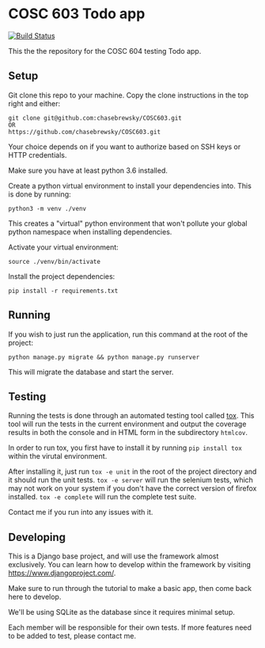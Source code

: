 # COSC 603 Todo app

[![Build Status](https://travis-ci.org/chasebrewsky/COSC603.svg?branch=master)](https://travis-ci.org/chasebrewsky/COSC603)

This the the repository for the COSC 604 testing Todo app.

## Setup

Git clone this repo to your machine. Copy the clone instructions in the top right and either:

```commandline
git clone git@github.com:chasebrewsky/COSC603.git
OR
https://github.com/chasebrewsky/COSC603.git
```

Your choice depends on if you want to authorize based on SSH keys or HTTP credentials.

Make sure you have at least python 3.6 installed.

Create a python virtual environment to install your dependencies into. This is done by running:

```commandline
python3 -m venv ./venv
```

This creates a "virtual" python environment that won't pollute your global python namespace when installing dependencies.

Activate your virtual environment:

```commandline
source ./venv/bin/activate
```

Install the project dependencies:

```commandline
pip install -r requirements.txt
```

## Running 

If you wish to just run the application, run this command at the root of the project:

```commandline
python manage.py migrate && python manage.py runserver
```

This will migrate the database and start the server.

## Testing

Running the tests is done through an automated testing tool called [tox](https://tox.readthedocs.io/en/latest/). This tool will run the tests in the current environment and output the coverage results in both the console and in HTML form in the subdirectory `htmlcov`.

In order to run tox, you first have to install it by running `pip install tox` within the virutal environment.

After installing it, just run `tox -e unit` in the root of the project directory and it should run the unit tests. `tox -e server` will run the selenium tests, which may not work on your system if you don't have the correct version of firefox installed. `tox -e complete` will run the complete test suite.

Contact me if you run into any issues with it.

## Developing

This is a Django base project, and will use the framework almost exclusively. You can learn how to develop within the framework by visiting https://www.djangoproject.com/.

Make sure to run through the tutorial to make a basic app, then come back here to develop.

We'll be using SQLite as the database since it requires minimal setup.

Each member will be responsible for their own tests. If more features need to be added to test, please contact me.
